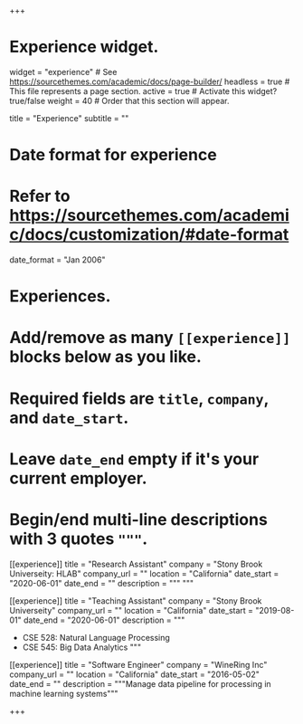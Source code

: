 +++
# Experience widget.
widget = "experience"  # See https://sourcethemes.com/academic/docs/page-builder/
headless = true  # This file represents a page section.
active = true  # Activate this widget? true/false
weight = 40  # Order that this section will appear.

title = "Experience"
subtitle = ""

# Date format for experience
#   Refer to https://sourcethemes.com/academic/docs/customization/#date-format
date_format = "Jan 2006"

# Experiences.
#   Add/remove as many `[[experience]]` blocks below as you like.
#   Required fields are `title`, `company`, and `date_start`.
#   Leave `date_end` empty if it's your current employer.
#   Begin/end multi-line descriptions with 3 quotes `"""`.
[[experience]]
  title = "Research Assistant"
  company = "Stony Brook Universeity: HLAB"
  company_url = ""
  location = "California"
  date_start = "2020-06-01"
  date_end = ""
  description = """
  """

[[experience]]
  title = "Teaching Assistant"
  company = "Stony Brook Universeity"
  company_url = ""
  location = "California"
  date_start = "2019-08-01"
  date_end = "2020-06-01"
  description = """

  * CSE 528: Natural Language Processing
  * CSE 545: Big Data Analytics
  """

[[experience]]
  title = "Software Engineer"
  company = "WineRing Inc"
  company_url = ""
  location = "California"
  date_start = "2016-05-02"
  date_end = ""
  description = """Manage data pipeline for processing in machine learning systems"""

+++
